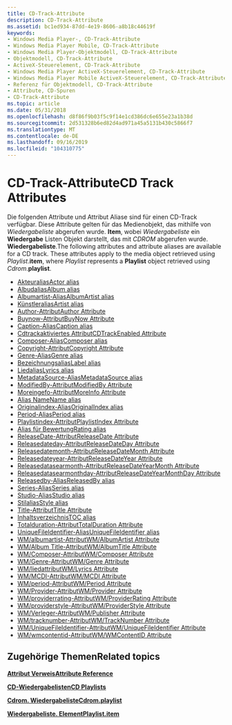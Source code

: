 ```yaml
---
title: CD-Track-Attribute
description: CD-Track-Attribute
ms.assetid: bc1ed934-87dd-4e19-8606-a8b18c44619f
keywords:
- Windows Media Player-, CD-Track-Attribute
- Windows Media Player Mobile, CD-Track-Attribute
- Windows Media Player-Objektmodell, CD-Track-Attribute
- Objektmodell, CD-Track-Attribute
- ActiveX-Steuerelement, CD-Track-Attribute
- Windows Media Player ActiveX-Steuerelement, CD-Track-Attribute
- Windows Media Player Mobile ActiveX-Steuerelement, CD-Track-Attribute
- Referenz für Objektmodell, CD-Track-Attribute
- Attribute, CD-Spuren
- CD-Track-Attribute
ms.topic: article
ms.date: 05/31/2018
ms.openlocfilehash: d8f86f9b03f5c9f14e1cd386dc6e655e23a1b38d
ms.sourcegitcommit: 2d531328b6ed82d4ad971a45a5131b430c5866f7
ms.translationtype: MT
ms.contentlocale: de-DE
ms.lasthandoff: 09/16/2019
ms.locfileid: "104310775"
---
```

# <a name="cd-track-attributes"></a><span data-ttu-id="0357b-113">CD-Track-Attribute</span><span class="sxs-lookup"><span data-stu-id="0357b-113">CD Track Attributes</span></span>

<span data-ttu-id="0357b-114">Die folgenden Attribute und Attribut Aliase sind für einen CD-Track verfügbar. Diese Attribute gelten für das Medienobjekt, das mithilfe von *Wiedergabeliste* abgerufen wurde. **Item**, wobei *Wiedergabeliste* ein **Wiedergabe** Listen Objekt darstellt, das mit *CDROM* abgerufen wurde. **Wiedergabeliste**.</span><span class="sxs-lookup"><span data-stu-id="0357b-114">The following attributes and attribute aliases are available for a CD track. These attributes apply to the media object retrieved using *Playlist*.**item**, where *Playlist* represents a **Playlist** object retrieved using *Cdrom*.**playlist**.</span></span>

-   [<span data-ttu-id="0357b-115">Akteuralias</span><span class="sxs-lookup"><span data-stu-id="0357b-115">Actor alias</span></span>](author-attribute.md)
-   [<span data-ttu-id="0357b-116">Albudalias</span><span class="sxs-lookup"><span data-stu-id="0357b-116">Album alias</span></span>](wm-albumtitle-attribute.md)
-   [<span data-ttu-id="0357b-117">Albumartist-Alias</span><span class="sxs-lookup"><span data-stu-id="0357b-117">AlbumArtist alias</span></span>](wm-albumartist-attribute.md)
-   [<span data-ttu-id="0357b-118">Künstleralias</span><span class="sxs-lookup"><span data-stu-id="0357b-118">Artist alias</span></span>](author-attribute.md)
-   [<span data-ttu-id="0357b-119">Author-Attribut</span><span class="sxs-lookup"><span data-stu-id="0357b-119">Author Attribute</span></span>](author-attribute.md)
-   [<span data-ttu-id="0357b-120">Buynow-Attribut</span><span class="sxs-lookup"><span data-stu-id="0357b-120">BuyNow Attribute</span></span>](buynow-attribute.md)
-   [<span data-ttu-id="0357b-121">Caption-Alias</span><span class="sxs-lookup"><span data-stu-id="0357b-121">Caption alias</span></span>](title-attribute.md)
-   [<span data-ttu-id="0357b-122">Cdtrackaktiviertes Attribut</span><span class="sxs-lookup"><span data-stu-id="0357b-122">CDTrackEnabled Attribute</span></span>](cdtrackenabled-attribute.md)
-   [<span data-ttu-id="0357b-123">Composer-Alias</span><span class="sxs-lookup"><span data-stu-id="0357b-123">Composer alias</span></span>](wm-composer-attribute.md)
-   [<span data-ttu-id="0357b-124">Copyright-Attribut</span><span class="sxs-lookup"><span data-stu-id="0357b-124">Copyright Attribute</span></span>](copyright-attribute.md)
-   [<span data-ttu-id="0357b-125">Genre-Alias</span><span class="sxs-lookup"><span data-stu-id="0357b-125">Genre alias</span></span>](wm-genre-attribute.md)
-   [<span data-ttu-id="0357b-126">Bezeichnungsalias</span><span class="sxs-lookup"><span data-stu-id="0357b-126">Label alias</span></span>](wm-publisher-attribute.md)
-   [<span data-ttu-id="0357b-127">Liedalias</span><span class="sxs-lookup"><span data-stu-id="0357b-127">Lyrics alias</span></span>](wm-lyrics-attribute.md)
-   [<span data-ttu-id="0357b-128">MetadataSource-Alias</span><span class="sxs-lookup"><span data-stu-id="0357b-128">MetadataSource alias</span></span>](wm-provider-attribute.md)
-   [<span data-ttu-id="0357b-129">ModifiedBy-Attribut</span><span class="sxs-lookup"><span data-stu-id="0357b-129">ModifiedBy Attribute</span></span>](modifiedby-attribute.md)
-   [<span data-ttu-id="0357b-130">Moreingefo-Attribut</span><span class="sxs-lookup"><span data-stu-id="0357b-130">MoreInfo Attribute</span></span>](moreinfo-attribute.md)
-   [<span data-ttu-id="0357b-131">Alias Name</span><span class="sxs-lookup"><span data-stu-id="0357b-131">Name alias</span></span>](title-attribute.md)
-   [<span data-ttu-id="0357b-132">Originalindex-Alias</span><span class="sxs-lookup"><span data-stu-id="0357b-132">OriginalIndex alias</span></span>](wm-tracknumber-attribute.md)
-   [<span data-ttu-id="0357b-133">Period-Alias</span><span class="sxs-lookup"><span data-stu-id="0357b-133">Period alias</span></span>](wm-period-attribute.md)
-   [<span data-ttu-id="0357b-134">Playlistindex-Attribut</span><span class="sxs-lookup"><span data-stu-id="0357b-134">PlaylistIndex Attribute</span></span>](playlistindex-attribute.md)
-   [<span data-ttu-id="0357b-135">Alias für Bewertung</span><span class="sxs-lookup"><span data-stu-id="0357b-135">Rating alias</span></span>](wm-providerrating-attribute.md)
-   [<span data-ttu-id="0357b-136">ReleaseDate-Attribut</span><span class="sxs-lookup"><span data-stu-id="0357b-136">ReleaseDate Attribute</span></span>](releasedate-attribute.md)
-   [<span data-ttu-id="0357b-137">Releasedateday-Attribut</span><span class="sxs-lookup"><span data-stu-id="0357b-137">ReleaseDateDay Attribute</span></span>](releasedateday-attribute.md)
-   [<span data-ttu-id="0357b-138">Releasedatemonth-Attribut</span><span class="sxs-lookup"><span data-stu-id="0357b-138">ReleaseDateMonth Attribute</span></span>](releasedatemonth-attribute.md)
-   [<span data-ttu-id="0357b-139">Releasedateyear-Attribut</span><span class="sxs-lookup"><span data-stu-id="0357b-139">ReleaseDateYear Attribute</span></span>](releasedateyear-attribute.md)
-   [<span data-ttu-id="0357b-140">Releasedatasearmonth-Attribut</span><span class="sxs-lookup"><span data-stu-id="0357b-140">ReleaseDateYearMonth Attribute</span></span>](releasedateyearmonth-attribute.md)
-   [<span data-ttu-id="0357b-141">Releasedatasearmonthday-Attribut</span><span class="sxs-lookup"><span data-stu-id="0357b-141">ReleaseDateYearMonthDay Attribute</span></span>](releasedateyearmonthday-attribute.md)
-   [<span data-ttu-id="0357b-142">Releasedby-Alias</span><span class="sxs-lookup"><span data-stu-id="0357b-142">ReleasedBy alias</span></span>](wm-publisher-attribute.md)
-   [<span data-ttu-id="0357b-143">Series-Alias</span><span class="sxs-lookup"><span data-stu-id="0357b-143">Series alias</span></span>](title-attribute.md)
-   [<span data-ttu-id="0357b-144">Studio-Alias</span><span class="sxs-lookup"><span data-stu-id="0357b-144">Studio alias</span></span>](wm-publisher-attribute.md)
-   [<span data-ttu-id="0357b-145">Stilalias</span><span class="sxs-lookup"><span data-stu-id="0357b-145">Style alias</span></span>](wm-providerstyle-attribute.md)
-   [<span data-ttu-id="0357b-146">Title-Attribut</span><span class="sxs-lookup"><span data-stu-id="0357b-146">Title Attribute</span></span>](title-attribute.md)
-   [<span data-ttu-id="0357b-147">Inhaltsverzeichnis</span><span class="sxs-lookup"><span data-stu-id="0357b-147">TOC alias</span></span>](wm-mcdi-attribute.md)
-   [<span data-ttu-id="0357b-148">Totalduration-Attribut</span><span class="sxs-lookup"><span data-stu-id="0357b-148">TotalDuration Attribute</span></span>](totalduration-attribute.md)
-   [<span data-ttu-id="0357b-149">UniqueFileIdentifier-Alias</span><span class="sxs-lookup"><span data-stu-id="0357b-149">UniqueFileIdentifier alias</span></span>](wm-uniquefileidentifier-attribute.md)
-   [<span data-ttu-id="0357b-150">WM/albumartist-Attribut</span><span class="sxs-lookup"><span data-stu-id="0357b-150">WM/AlbumArtist Attribute</span></span>](wm-albumartist-attribute.md)
-   [<span data-ttu-id="0357b-151">WM/Album Title-Attribut</span><span class="sxs-lookup"><span data-stu-id="0357b-151">WM/AlbumTitle Attribute</span></span>](wm-albumtitle-attribute.md)
-   [<span data-ttu-id="0357b-152">WM/Composer-Attribut</span><span class="sxs-lookup"><span data-stu-id="0357b-152">WM/Composer Attribute</span></span>](wm-composer-attribute.md)
-   [<span data-ttu-id="0357b-153">WM/Genre-Attribut</span><span class="sxs-lookup"><span data-stu-id="0357b-153">WM/Genre Attribute</span></span>](wm-genre-attribute.md)
-   [<span data-ttu-id="0357b-154">WM/liedattribut</span><span class="sxs-lookup"><span data-stu-id="0357b-154">WM/Lyrics Attribute</span></span>](wm-lyrics-attribute.md)
-   [<span data-ttu-id="0357b-155">WM/MCDI-Attribut</span><span class="sxs-lookup"><span data-stu-id="0357b-155">WM/MCDI Attribute</span></span>](wm-mcdi-attribute.md)
-   [<span data-ttu-id="0357b-156">WM/period-Attribut</span><span class="sxs-lookup"><span data-stu-id="0357b-156">WM/Period Attribute</span></span>](wm-period-attribute.md)
-   [<span data-ttu-id="0357b-157">WM/Provider-Attribut</span><span class="sxs-lookup"><span data-stu-id="0357b-157">WM/Provider Attribute</span></span>](wm-provider-attribute.md)
-   [<span data-ttu-id="0357b-158">WM/providerrating-Attribut</span><span class="sxs-lookup"><span data-stu-id="0357b-158">WM/ProviderRating Attribute</span></span>](wm-providerrating-attribute.md)
-   [<span data-ttu-id="0357b-159">WM/providerstyle-Attribut</span><span class="sxs-lookup"><span data-stu-id="0357b-159">WM/ProviderStyle Attribute</span></span>](wm-providerstyle-attribute.md)
-   [<span data-ttu-id="0357b-160">WM/Verleger-Attribut</span><span class="sxs-lookup"><span data-stu-id="0357b-160">WM/Publisher Attribute</span></span>](wm-publisher-attribute.md)
-   [<span data-ttu-id="0357b-161">WM/tracknumber-Attribut</span><span class="sxs-lookup"><span data-stu-id="0357b-161">WM/TrackNumber Attribute</span></span>](wm-tracknumber-attribute.md)
-   [<span data-ttu-id="0357b-162">WM/UniqueFileIdentifier-Attribut</span><span class="sxs-lookup"><span data-stu-id="0357b-162">WM/UniqueFileIdentifier Attribute</span></span>](wm-uniquefileidentifier-attribute.md)
-   [<span data-ttu-id="0357b-163">WM/wmcontentid-Attribut</span><span class="sxs-lookup"><span data-stu-id="0357b-163">WM/WMContentID Attribute</span></span>](wm-wmcontentid-attribute.md)

## <a name="related-topics"></a><span data-ttu-id="0357b-164">Zugehörige Themen</span><span class="sxs-lookup"><span data-stu-id="0357b-164">Related topics</span></span>

<dl> <dt>

[<span data-ttu-id="0357b-165">**Attribut Verweis**</span><span class="sxs-lookup"><span data-stu-id="0357b-165">**Attribute Reference**</span></span>](attribute-reference.md)
</dt> <dt>

[<span data-ttu-id="0357b-166">**CD-Wiedergabelisten**</span><span class="sxs-lookup"><span data-stu-id="0357b-166">**CD Playlists**</span></span>](cd-playlist-attributes.md)
</dt> <dt>

[<span data-ttu-id="0357b-167">**Cdrom. Wiedergabeliste**</span><span class="sxs-lookup"><span data-stu-id="0357b-167">**Cdrom.playlist**</span></span>](cdrom-playlist.md)
</dt> <dt>

[<span data-ttu-id="0357b-168">**Wiedergabeliste. Element**</span><span class="sxs-lookup"><span data-stu-id="0357b-168">**Playlist.item**</span></span>](playlist-item.md)
</dt> </dl>

 

 




